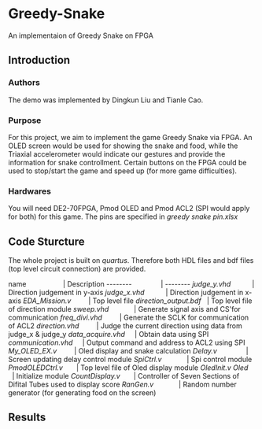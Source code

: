 # Greedy-Snake
An implementaion of Greedy Snake on FPGA
## Introduction
### Authors
The demo was implemented by Dingkun Liu and Tianle Cao.
### Purpose
For this project, we aim to implement the game Greedy Snake via FPGA. An OLED screen would be used for showing the snake and food, while the Triaxial accelerometer would indicate our gestures and provide the information for snake controllment. Certain buttons on the FPGA could be used to stop/start the game and speed up (for more game difficulties).
### Hardwares
You will need DE2-70FPGA, Pmod OLED and Pmod ACL2 (SPI would apply for both) for this game. The pins are specified in *greedy snake pin.xlsx*
## Code Sturcture
The whole project is built on *quartus*. Therefore both HDL files and bdf files (top level circuit connection) are provided.    

name                     | Description
--------                 | --------
*judge_y.vhd*            | Direction judgement in y-axis
*judge_x.vhd*            | Direction judgement in x-axis
*EDA_Mission.v*          | Top level file
*direction_output.bdf*   | Top level file of direction module
*sweep.vhd*              | Generate signal axis and CS'for communication
*freq_divi.vhd*          | Generate the SCLK for communication of ACL2
*direction.vhd*          | Judge the current direction using data from judge_x & judge_y
*data_acquire.vhd*       | Obtain data using SPI
*communication.vhd*      | Output command and address to ACL2 using SPI
*My_OLED_EX.v*           | Oled display and snake calculation
*Delay.v*                | Screen updating delay control module
*SpiCtrl.v*              | Spi control module
*PmodOLEDCtrl.v*         | Top level file of Oled display module
*OledInit.v Oled*        | Initialize module
*CountDisplay.v*         | Controller of Seven Sections of Difital Tubes used to display score
*RanGen.v*               | Random number generator (for generating food on the screen)
## Results
